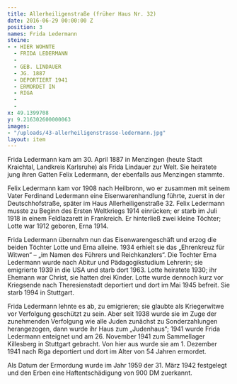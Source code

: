 ```yaml
---
title: Allerheiligenstraße (früher Haus Nr. 32)
date: 2016-06-29 00:00:00 Z
position: 3
names: Frida Ledermann
steine:
- - HIER WOHNTE
  - FRIDA LEDERMANN
  - 
  - GEB. LINDAUER
  - JG. 1887
  - DEPORTIERT 1941
  - ERMORDET IN
  - RIGA
  - 
  - 
x: 49.1399708
y: 9.216302600000063
images:
- "/uploads/43-allerheiligenstrasse-ledermann.jpg"
layout: item
---
```


Frida Ledermann kam am 30. April 1887 in Menzingen (heute Stadt Kraichtal, Landkreis Karlsruhe) als Frida Lindauer zur Welt. Sie heiratete jung ihren Gatten Felix Ledermann, der ebenfalls aus Menzingen stammte.

Felix Ledermann kam vor 1908 nach Heilbronn, wo er zusammen mit seinem Vater Ferdinand Ledermann eine Eisenwarenhandlung führte, zuerst in der Deutschhofstraße, später im Haus Allerheiligenstraße 32. Felix Ledermann musste zu Beginn des Ersten Weltkriegs 1914 einrücken; er starb im Juli 1918 in einem Feldlazarett in Frankreich. Er hinterließ zwei kleine Töchter; Lotte war 1912 geboren, Erna 1914.

Frida Ledermann übernahm nun das Eisenwarengeschäft und erzog die beiden Töchter Lotte und Erna alleine. 1934 erhielt sie das „Ehrenkreuz für Witwen“ – „im Namen des Führers und Reichkanzlers“. Die Tochter Erna Ledermann wurde nach Abitur und Pädagogikstudium Lehrerin; sie emigrierte 1939 in die USA und starb dort 1963. Lotte heiratete 1930; ihr Ehemann war Christ, sie hatten drei Kinder. Lotte wurde dennoch kurz vor Kriegsende nach Theresienstadt deportiert und dort im Mai 1945 befreit. Sie starb 1994 in Stuttgart.

Frida Ledermann lehnte es ab, zu emigrieren; sie glaubte als Kriegerwitwe vor Verfolgung geschützt zu sein. Aber seit 1938 wurde sie im Zuge der zunehmenden Verfolgung wie alle Juden zunächst zu Sonderzahlungen herangezogen, dann wurde ihr Haus zum „Judenhaus“; 1941 wurde Frida Ledermann enteignet und am 26. November 1941 zum Sammellager Killesberg in Stuttgart gebracht. Von hier aus wurde sie am 1. Dezember 1941 nach Riga deportiert und dort im Alter von 54 Jahren ermordet.

Als Datum der Ermordung wurde im Jahr 1959 der 31. März 1942 festgelegt und den Erben eine Haftentschädigung von 900 DM zuerkannt.